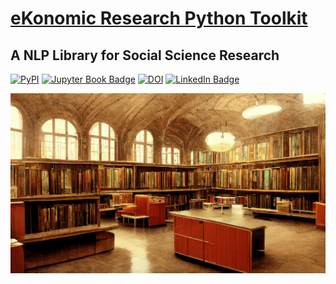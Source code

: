 # [eKonomic Research Python Toolkit](https://entelecheia.github.io/ekorpkit-book)
## A NLP Library for Social Science Research

[![PyPI](https://img.shields.io/pypi/v/ekorpkit?color=green)](https://badge.fury.io/py/ekorpkit) [![Jupyter Book Badge](https://jupyterbook.org/badge.svg)](https://entelecheia.github.io/ekorpkit-book/) [![DOI](https://zenodo.org/badge/DOI/10.5281/zenodo.6497226.svg)](https://doi.org/10.5281/zenodo.6497226) [![LinkedIn Badge](https://img.shields.io/badge/LinkedIn-blue?style=flat&logo=linkedin)](https://www.linkedin.com/in/entelecheia/)

[![library](https://github.com/entelecheia/ekorpkit-book/raw/main/ekorpkit-book/library.png)](https://entelecheia.github.io/ekorpkit-book)


<!--
**entelecheia/entelecheia** is a ✨ _special_ ✨ repository because its `README.md` (this file) appears on your GitHub profile.

Here are some ideas to get you started:

- 🔭 I’m currently working on ...
- 🌱 I’m currently learning ...
- 👯 I’m looking to collaborate on ...
- 🤔 I’m looking for help with ...
- 💬 Ask me about ...
- 📫 How to reach me: ...
- 😄 Pronouns: ...
- ⚡ Fun fact: ...
-->
